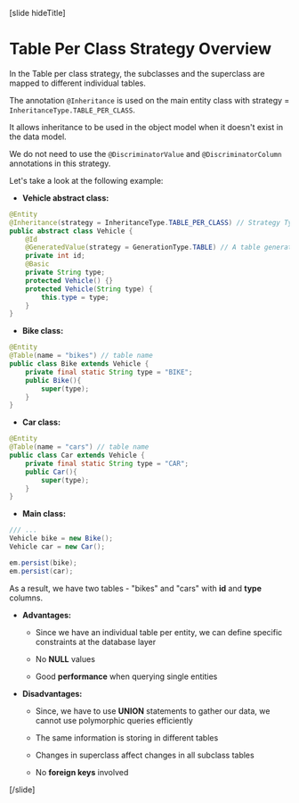 [slide hideTitle]

# Table Per Class Strategy Overview

In the Table per class strategy, the subclasses and the superclass are mapped to different individual tables.

The annotation `@Inheritance` is used on the main entity class with strategy = `InheritanceType.TABLE_PER_CLASS`.

It allows inheritance to be used in the object model when it doesn't exist in the data model.

We do not need to use the `@DiscriminatorValue` and `@DiscriminatorColumn` annotations in this strategy.

Let's take a look at the following example:

- **Vehicle abstract class:**

``` java
@Entity
@Inheritance(strategy = InheritanceType.TABLE_PER_CLASS) // Strategy Type
public abstract class Vehicle {
    @Id
    @GeneratedValue(strategy = GenerationType.TABLE) // A table generation is used for each table
    private int id;
    @Basic
    private String type;
    protected Vehicle() {}
    protected Vehicle(String type) {
        this.type = type;
    }
}
```

- **Bike class:**

``` java
@Entity
@Table(name = "bikes") // table name
public class Bike extends Vehicle {
    private final static String type = "BIKE";
    public Bike(){
        super(type);
    }
}
```

- **Car class:**

``` java
@Entity
@Table(name = "cars") // table name
public class Car extends Vehicle {
    private final static String type = "CAR";
    public Car(){
        super(type);
    }
}
```

- **Main class:**

``` java
/// ...
Vehicle bike = new Bike();
Vehicle car = new Car();

em.persist(bike);
em.persist(car);
```


As a result, we have two tables - "bikes" and "cars" with **id** and **type** columns.


- **Advantages:**

  * Since we have an individual table per entity, we can define specific constraints at the database layer

  * No **NULL** values

  * Good **performance** when querying single entities

- **Disadvantages:**

  * Since, we have to use **UNION** statements to gather our data, we cannot use polymorphic queries efficiently

  * The same information is storing in different tables

  * Changes in superclass affect changes in all subclass tables

  * No **foreign keys** involved

[/slide]

